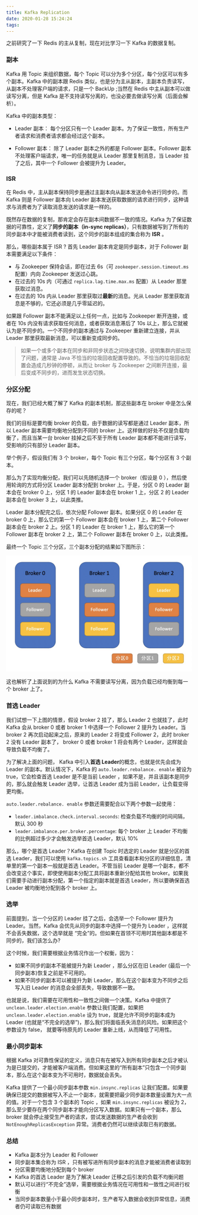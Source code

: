 ```yaml
---
title: Kafka Replication
date: 2020-01-28 15:24:24
tags:
---
```


之前研究了一下 Redis 的主从复制，现在对比学习一下 Kafka 的数据复制。

### 副本

Kafka 用 Topic 来组织数据，每个 Topic 可以分为多个分区，每个分区可以有多个副本。Kafka 中的副本跟 Redis 类似，也是分为主从副本，主副本负责读写，从副本不处理客户端的请求，只是一个 BackUp	;当然在 Redis 中主从副本可以做读写分离，但是 Kafka 是不支持读写分离的，也没必要去做读写分离（后面会解析）。

Kafka 中的副本类型：

- Leader 副本：
  每个分区只有一个 Leader 副本。为了保证一致性，所有生产者请求和消费者请求都会经过这个副本。

- Follower 副本：
  除了 Leader 副本之外的都是 Follower 副本。Follower 副本不处理客户端请求，唯一的任务就是从 Leader 那里复制消息，当 Leader 挂了之后，其中一个 Follower 会被提升为 Leader。

### ISR

在 Redis 中，主从副本保持同步是通过主副本向从副本发送命令进行同步的。而 Kafka 则是 Follower 副本向 Leader 副本发送获取数据的请求进行同步，这种请求与消费者为了读取消息发送的请求是一样的。

既然存在数据的复制，那肯定会存在副本间数据不一致的情况。Kafka 为了保证数据的可靠性，定义了**同步的副本（in-sync replicas）**，只有数据被写到了所有的同步副本中才能被消费者读到，这个同步的副本组成的集合称为 **ISR** 。

那么，哪些副本属于 ISR ? 首先 Leader 副本肯定是同步副本，对于 Follower 副本需要满足以下条件：

- 与 Zookeeper 保持会话，即在过去 6s（可 `zookeeper.session.timeout.ms` 配置）内向 Zookeeper 发送过心跳。
- 在过去的 10s 内（可通过 `replica.lag.time.max.ms` 配置）从 Leader 那里获取过消息。
- 在过去的 10s 内从 Leader 那里获取过**最新**的消息。光从 Leader 那里获取消息是不够的，它还必须是几乎零延迟的。

如果跟 Follower 副本不能满足以上任何一点，比如与 Zookeeper 断开连接，或者在 10s 内没有请求获取任何消息，或者获取消息滞后了 10s 以上，那么它就被认为是不同步的。一个不同步的副本通过与 Zookeeper 重新建立连接，并从 Leader 那里获取最新消息，可以重新变成同步的。

> 如果一个或多个副本在同步和非同步状态之间快速切换，说明集群内部出现了问题，通常是 Java 不恰当的垃圾回收配置导致的。不恰当的垃圾回收配置会造成几秒钟的停顿，从而让 broker 与 Zookeeper 之间断开连接，最后变成不同步的，进而发生状态切换。

### 分区分配

现在，我们已经大概了解了 Kafka 的副本机制，那这些副本在 broker 中是怎么保存的呢？

我们的目标是要均衡 broker 的负载，由于数据的读写都是通过 Leader 副本，所以 Leader 副本需要均衡地分配到不同的 broker 上。这样做的好处不仅是负载均衡了，而且当某一台 broker 挂掉之后不至于所有 Leader 副本都不能进行读写，受影响的只有部分 Leader 副本。

举个例子，假设我们有 3 个 broker，每个 Topic 有三个分区，每个分区有 3 个副本。

那么为了实现均衡分配，我们可以先随机选择一个 broker（假设是 0 ），然后使用轮询的方式将分区 Leader 副本分配到 broker 上。于是，分区 0 的 Leader 副本会在 broker 0 上，分区 1 的 Leader 副本会在 broker 1 上，分区 2 的 Leader 副本会在 broker 3 上，以此类推。 

Leader 副本分配完之后，依次分配 Follower 副本。如果分区 0 的 Leader 在 broker 0 上，那么它的第一个 Follower 副本会在 broker 1 上，第二个 Follower 副本会在 broker 2 上。分区 1 的 Leader 在 broker 1 上，那么它的第一个 Follower 副本在 broker 2 上，第二个 Follower 副本在 broker 0 上，以此类推。

最终一个 Topic 三个分区，三个副本分配的结果如下图所示：

![Kafka Replication](https://raw.githubusercontent.com/rason/rason.github.io/master/image/kafka-replica.png)

这也解析了上面说到的为什么 Kafka 不需要读写分离，因为负载已经均衡到每一个 broker 上了。

### 首选 Leader

我们试想一下上图的情景，假设 broker 2 挂了，那么 Leader 2 也就挂了，此时 Kafka 会从 broker 0 或者 broker 1 中选择一个 Follower 2 提升为 Leader。当 broker 2 再次启动起来之后，原来的 Leader 2 将变成 Follower 2，此时 broker 2 没有 Leader 副本了， broker 0 或者 broker 1 将会有两个 Leader，这样就会导致负载不均衡了。

为了解决上面的问题， Kafka 中引入**首选 Leader**的概念，也就是优先会成为 Leader 的副本。默认情况下，Kafka 的 `auto.leader.rebalance. enable` 被设为 true，它会检查首选 Leader 是不是当前 Leader ，如果不是，并且该副本是同步的，那么就会触发 Leader 选举，让首选 Leader 成为当前 Leader，让负载变得更均衡。

`auto.leader.rebalance. enable` 参数还需要配合以下两个参数一起使用：

- `leader.imbalance.check.interval.seconds`: 检查负载不均衡的时间间隔，默认 300 秒
- `leader.imbalance.per.broker.percentage`: 每个 broker 上 Leader 不均衡的比例超过多少才会触发选举首选 Leader，默认 10%

那么，哪个是首选 Leader？Kafka 在创建 Topic 时选定的 Leader 就是分区的首选 Leader，我们可以使用 `kafka.topics.sh` 工具查看副本和分区的详细信息，清单里的第一个副本一般就是首选 Leader。不管当前 Leader 是哪一个副本，都不会改变这个事实，即使使用副本分配工具将副本重新分配给其他 broker。如果我们需要手动进行副本分配，第一个指定的副本就是首选 Leader，所以要确保首选 Leader 被均衡地分配到各个 broker 上。

### 选举

前面提到，当一个分区的 Leader 挂了之后，会选举一个 Follower 提升为 Leader。当然，Kafka 会优先从同步的副本中选择一个提升为 Leader ，这样就不会丢失数据，这个选举就是 “完全”的。但如果在首领不可用时其他副本都是不同步的，我们该怎么办?

这个时候，我们需要根据业务情况作出一个权衡，因为：

- 如果不同步的副本不能被提升为新 Leader ，那么分区在旧 Leader (最后一个同步副本)恢复之前是不可用的。
- 如果不同步的副本可以被提升为新 Leader，那么在这个副本变为不同步之后写入旧  Leader 的消息会全部丢失，导致数据不一致。

也就是说，我们需要在可用性和一致性之间做一个决策。Kafka 中提供了 `unclean.leader.election.enable` 参数让我们配置，如果把 `unclean.leader.election.enable` 设为 true，就是允许不同步的副本成为 Leader (也就是“不完全的选举”)，那么我们将面临丢失消息的风险。如果把这个参数设为 false， 就要等待原先的 Leader 重新上线，从而降低了可用性。

### 最小同步副本

根据 Kafka 对可靠性保证的定义，消息只有在被写入到所有同步副本之后才被认为是已提交的，才能被客户端消费。但如果这里的“所有副本”只包含一个同步副本，那么在这个副本变为不可用时，数据就会丢失。

Kafka 提供了一个最小同步副本参数 `min.insync.replicas` 让我们配置。如果要确保已提交的数据被写入不止一个副本，就需要把最少同步副本数量设置为大一点的值。对于一个包含 3 个副本的 Topic ，如果 `min.insync.replicas` 被设为 2，那么至少要存在两个同步副本才能向分区写入数据。如果只有一个副本，那么 broker 就会停止接受生产者的请求，尝试发送数据的生产者会收到 `NotEnoughReplicasException` 异常。消费者仍然可以继续读取已有的数据。

### 总结

- Kafka 副本分为 Leader 和 Follower
- 同步副本集合称为 ISR ，只有被写进所有同步副本的消息才能被消费者读取到
- 分区需要均衡地分配到每个 broker 
- Kafka 的首选 Leader 是为了解决 Leader 迁移之后引发的负载不均衡问题
- 默认可以进行“不完全”选举，需要根据业务情况在可用性和一致性之间进行权衡
- 当同步副本数量小于最小同步副本时，生产者写入数据会收到异常信息，消费者仍可读取已有数据





